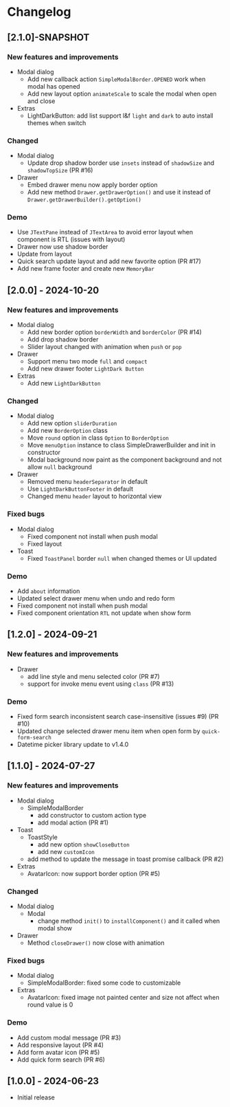 # Changelog

## [2.1.0]-SNAPSHOT

### New features and improvements

- Modal dialog
    - Add new callback action `SimpleModalBorder.OPENED` work when modal has opened
    - Add new layout option `animateScale` to scale the modal when open and close
- Extras
    - LightDarkButton: add list support l&f `light` and `dark` to auto install themes when switch

### Changed

- Modal dialog
    - Update drop shadow border use `insets` instead of `shadowSize` and `shadowTopSize` (PR #16)
- Drawer
    - Embed drawer menu now apply border option
    - Add new method `Drawer.getDrawerOption()` and use it instead of `Drawer.getDrawerBuilder().getOption()`

### Demo

- Use `JTextPane` instead of `JTextArea` to avoid error layout when component is RTL (issues with layout)
- Drawer now use shadow border
- Update from layout
- Quick search update layout and add new favorite option (PR #17)
- Add new frame footer and create new `MemoryBar`

## [2.0.0] - 2024-10-20

### New features and improvements

- Modal dialog
    - Add new border option `borderWidth` and `borderColor` (PR #14)
    - Add drop shadow border
    - Slider layout changed with animation when `push` or `pop`
- Drawer
    - Support menu two mode `full` and `compact`
    - Add new drawer footer `LightDark Button`
- Extras
    - Add new `LightDarkButton`

### Changed

- Modal dialog
    - Add new option `sliderDuration`
    - Add new `BorderOption` class
    - Move `round` option in class `Option` to `BorderOption`
    - Move `menuOption` instance to class SimpleDrawerBuilder and init in constructor
    - Modal background now paint as the component background and not allow `null` background
- Drawer
    - Removed menu `headerSeparator` in default
    - Use `LightDarkButtonFooter` in default
    - Changed menu `header` layout to horizontal view

### Fixed bugs

- Modal dialog
    - Fixed component not install when push modal
    - Fixed layout
- Toast
    - Fixed `ToastPanel` border `null` when changed themes or UI updated

### Demo

- Add `about` information
- Updated select drawer menu when undo and redo form
- Fixed component not install when push modal
- Fixed component orientation `RTL` not update when show form

## [1.2.0] - 2024-09-21

### New features and improvements

- Drawer
    - add line style and menu selected color (PR #7)
    - support for invoke menu event using `class` (PR #13)

### Demo

- Fixed form search inconsistent search case-insensitive (issues #9) (PR #10)
- Updated change selected drawer menu item when open form by `quick-form-search`
- Datetime picker library update to v1.4.0

## [1.1.0] - 2024-07-27

### New features and improvements

- Modal dialog
    - SimpleModalBorder
        - add constructor to custom action type
        - add modal action (PR #1)
- Toast
    - ToastStyle
        - add new option `showCloseButton`
        - add new `customIcon`
    - add method to update the message in toast promise callback (PR #2)
- Extras
    - AvatarIcon: now support border option (PR #5)

### Changed

- Modal dialog
    - Modal
        - change method `init()` to `installComponent()` and it called when modal show
- Drawer
    - Method `closeDrawer()` now close with animation

### Fixed bugs

- Modal dialog
    - SimpleModalBorder: fixed some code to customizable
- Extras
    - AvatarIcon: fixed image not painted center and size not affect when round value is 0

### Demo

- Add custom modal message (PR #3)
- Add responsive layout (PR #4)
- Add form avatar icon (PR #5)
- Add quick form search (PR #6)

## [1.0.0] - 2024-06-23

- Initial release